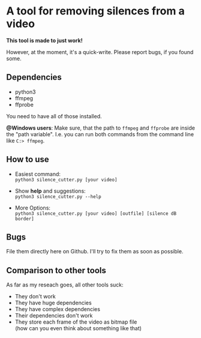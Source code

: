 # A tool for removing silences from a video

**This tool is made to just work!**

However, at the moment, it's a quick-write. Please report bugs, if you found some.

## Dependencies

- python3
- ffmpeg 
- ffprobe

You need to have all of those installed.

**@Windows users**:
Make sure, that the path to `ffmpeg` and `ffprobe` are inside the "path variable". I.e. you can run both commands from the command line like `C:> ffmpeg`.

## How to use

- Easiest command: <br>
`python3 silence_cutter.py [your video]`

- Show **help** and suggestions: <br>
`python3 silence_cutter.py --help`

- More Options: <br>
`python3 silence_cutter.py [your video] [outfile] [silence dB border]`


## Bugs

File them directly here on Github. I'll try to fix them as soon as possible.

## Comparison to other tools
As far as my reseach goes, all other tools suck:
- They don't work
- They have huge dependencies
- They have complex dependencies
- Their dependencies don't work
- They store each frame of the video as bitmap file<br> (how can you even think about something like that)






